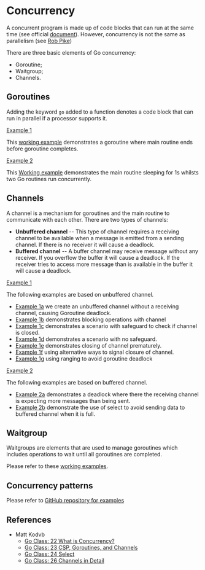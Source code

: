 # Concurrency

A concurrent program is made up of code blocks that can run at the same time (see official [document](https://www.golang-book.com/books/intro/10)). However, concurrency is not the same as parallelism (see [Rob Pike](https://go.dev/blog/waza-talk))

There are three basic elements of Go concurrency:

* Goroutine;
* Waitgroup;
* Channels.

## Goroutines

Adding the keyword `go` added to a function denotes a code block that can run in parallel if a processor supports it.

<u>Example 1</u>

This [working example](./goroutine/ex1/main.go) demonstrates a goroutine where main routine ends before goroutine completes.

<u>Example 2</u>

This [Working example](./goroutine/ex2/main.go) demonstrates the main routine sleeping for 1s whilsts two Go routines run concurrently.

## Channels

A channel is a mechanism for goroutines and the main routine to communicate with each other. There are two types of channels:

* <b>Unbuffered channel</b> -- This type of channel requires a receiving channel to be available when a message is emitted from a sending channel. If there is no receiver it will cause a deadlock.
* <b>Buffered channel</b> -- A buffer channel may receive message without any receiver. If you overflow the buffer it will cause a deadlock. If the receiver tries to access more message than is available in the buffer it will cause a deadlock.

<u>Example 1</U>

The following examples are based on unbuffered channel.

* [Example 1a](./channel/ex1a/main.go) we create an unbuffered channel without a receiving channel, causing Goroutine deadlock.
* [Example 1b](./channel/ex1b/main.go) demonstrates blocking operations with channel
* [Example 1c](./channel/ex1c/main.go) demonstrates a scenario with safeguard to check if channel is closed.
* [Example 1d](./channel/ex1d/main.go) demonstrates a scenario with no safeguard.
* [Example 1e](./channel/ex1e/main.go) demonstrates closing of channel prematurely.
* [Example 1f](./channel/ex1f/main.go) using alternative ways to signal closure of channel.
* [Example 1g](./channel/ex1g/main.go) using ranging to avoid goroutine deadlock

<u>Example 2</u>

The following examples are based on buffered channel.

* [Example 2a](./channel/ex2a/main.go) demonstrates a deadlock where there the receiving channel is expecting more messages than being sent.
* [Example 2b](./channel/ex2b/main.go) demonstrate the use of select to avoid sending data to buffered channel when it is full.


## Waitgroup

Waitgroups are elements that are used to manage goroutines which includes operations to wait until all goroutines are completed.

Please refer to these [working examples](./waitgroup/main.go).

## Concurrency patterns

Please refer to [GitHub repository for examples](https://github.com/paulwizviz/go-concurrency.git)

## References

* Matt Kodvb
    * [Go Class: 22 What is Concurrency?](https://www.youtube.com/watch?v=A3R-4ZYBqvE&list=PLoILbKo9rG3skRCj37Kn5Zj803hhiuRK6)
    * [Go Class: 23 CSP, Goroutines, and Channels](https://www.youtube.com/watch?v=zJd7Dvg3XCk&list=PLoILbKo9rG3skRCj37Kn5Zj803hhiuRK6)
    * [Go Class: 24 Select](https://www.youtube.com/watch?v=tG7gII0Ax0Q&list=PLoILbKo9rG3skRCj37Kn5Zj803hhiuRK6)
    * [Go Class: 26 Channels in Detail](https://www.youtube.com/watch?v=fCkxKGd6CVQ&list=PLoILbKo9rG3skRCj37Kn5Zj803hhiuRK6)